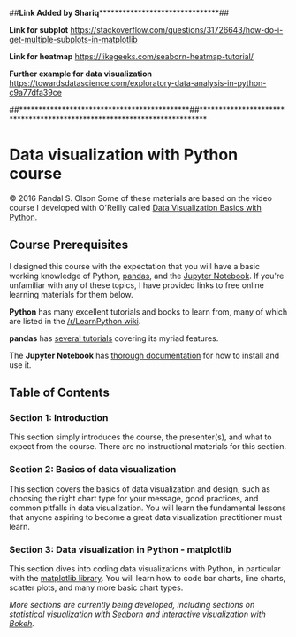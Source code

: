 ##********************Link Added by Shariq***************************************************##


**Link for subplot**
https://stackoverflow.com/questions/31726643/how-do-i-get-multiple-subplots-in-matplotlib

**Link for heatmap**
https://likegeeks.com/seaborn-heatmap-tutorial/

**Further example for data visualization**
https://towardsdatascience.com/exploratory-data-analysis-in-python-c9a77dfa39ce



##********************************************##*************************************************************************


# Data visualization with Python course

© 2016 Randal S. Olson
Some of these materials are based on the video course I developed with O'Reilly called [Data Visualization Basics with Python](http://shop.oreilly.com/product/0636920046592.do).

## Course Prerequisites

I designed this course with the expectation that you will have a basic working knowledge of Python, [pandas](http://pandas.pydata.org/), and the [Jupyter Notebook](http://jupyter.org/). If you're unfamiliar with any of these topics, I have provided links to free online learning materials for them below.

**Python** has many excellent tutorials and books to learn from, many of which are listed in the [/r/LearnPython wiki](https://www.reddit.com/r/learnpython/wiki/index).

**pandas** has [several tutorials](http://pandas.pydata.org/pandas-docs/stable/tutorials.html) covering its myriad features.

The **Jupyter Notebook** has [thorough documentation](http://jupyter.readthedocs.org/en/latest/index.html) for how to install and use it.

## Table of Contents

### Section 1: Introduction

This section simply introduces the course, the presenter(s), and what to expect from the course. There are no instructional materials for this section.

### Section 2: Basics of data visualization

This section covers the basics of data visualization and design, such as choosing the right chart type for your message, good practices, and common pitfalls in data visualization. You will learn the fundamental lessons that anyone aspiring to become a great data visualization practitioner must learn.

### Section 3: Data visualization in Python - matplotlib

This section dives into coding data visualizations with Python, in particular with the [matplotlib library](http://matplotlib.org/). You will learn how to code bar charts, line charts, scatter plots, and many more basic chart types.

*More sections are currently being developed, including sections on statistical visualization with [Seaborn](http://stanford.edu/~mwaskom/software/seaborn/) and interactive visualization with [Bokeh](http://bokeh.pydata.org/).*
